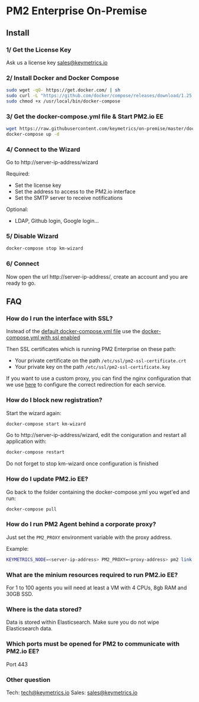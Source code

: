# PM2 Enterprise On-Premise

## Install

### 1/ Get the License Key

Ask us a license key [sales@keymetrics.io](sales@keymetrics.io)

### 2/ Install Docker and Docker Compose

```bash
sudo wget -qO- https://get.docker.com/ | sh
sudo curl -L "https://github.com/docker/compose/releases/download/1.25.5/docker-compose-$(uname -s)-$(uname -m)" -o /usr/local/bin/docker-compose
sudo chmod +x /usr/local/bin/docker-compose
```

### 3/ Get the docker-compose.yml file & Start PM2.io EE

```bash
wget https://raw.githubusercontent.com/keymetrics/on-premise/master/docker-compose.yml
docker-compose up -d
```

### 4/ Connect to the Wizard

Go to http://server-ip-address/wizard

Required:

- Set the license key
- Set the address to access to the PM2.io interface
- Set the SMTP server to receive notifications

Optional:

- LDAP, Github login, Google login...

### 5/ Disable Wizard

```bash
docker-compose stop km-wizard
```

### 6/ Connect

Now open the url http://server-ip-address/, create an account and you are ready to go.

## FAQ

### How do I run the interface with SSL?

Instead of the [default docker-compose.yml file](https://raw.githubusercontent.com/keymetrics/on-premise/master/docker-compose.yml) use the [docker-compose.yml with ssl enabled](https://raw.githubusercontent.com/keymetrics/on-premise/master/docker-compose-ssl.yml)

Then SSL certificates which is running PM2 Enterprise on these path:
- Your private certificate on the path `/etc/ssl/pm2-ssl-certificate.crt`
- Your private key on the path `/etc/ssl/pm2-ssl-certificate.key`

If you want to use a custom proxy, you can find the nginx configuration that we use [here](https://github.com/keymetrics/on-premise/blob/master/km-nginx-dockerfile/nginx.conf) to configure the correct redirection for each service.

### How do I block new registration?

Start the wizard again:

```bash
docker-compose start km-wizard
```

Go to http://server-ip-address/wizard, edit the coniguration and restart all application with:

```bash
docker-compose restart
```

Do not forget to stop km-wizard once configuration is finished

### How do I update PM2.io EE?

Go back to the folder containing the docker-compose.yml you wget'ed and run:

```bash
docker-compose pull
```

### How do I run PM2 Agent behind a corporate proxy?

Just set the `PM2_PROXY` environment variable with the proxy address.

Example:

```bash
KEYMETRICS_NODE=<server-ip-address> PM2_PROXY=<proxy-address> pm2 link <secret> <public>
```

### What are the minium resources required to run PM2.io EE?

For 1 to 100 agents you will need at least a VM with 4 CPUs, 8gb RAM and 30GB SSD.

### Where is the data stored?

Data is stored within Elasticsearch. Make sure you do not wipe Elasticsearch data.

### Which ports must be opened for PM2 to communicate with PM2.io EE?

Port 443

### Other question

Tech: tech@keymetrics.io
Sales: sales@keymetrics.io
